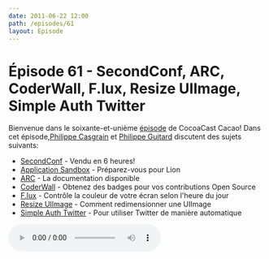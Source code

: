 ```yaml
---
date: 2011-06-22 12:00
path: /episodes/61
layout: Episode
---
```

# Épisode 61 - SecondConf, ARC, CoderWall, F.lux, Resize UIImage, Simple Auth Twitter
<p>Bienvenue dans le soixante-et-unième <a href="https://archive.org/download/cacaocast/cacaocast_61.mp3" title="CocoaCast Cacao Episode 61">épisode</a> de CocoaCast Cacao! Dans cet épisode,<a href="http://www.twitter.com/philippec" title="Philippe Casgrain sur Twitter">Philippe Casgrain</a> et <a href="http://www.twitter.com/philippeguitard" title="Philippe Guitard sur Twitter">Philippe Guitard</a> discutent des sujets suivants:</p>
<ul><li><a href="http://www.secondconf.com/" title="SecondConf">SecondConf</a> - Vendu en 6 heures!</li>
<li><a href="https://devforums.apple.com/community/mac/lion/appsandbox" title="Application Sandbox">Application Sandbox</a> - Préparez-vous pour Lion</li>
<li><a href="http://clang.llvm.org/docs/AutomaticReferenceCounting.html" title="ARC">ARC</a> - La documentation disponible</li>
<li><a href="http://coderwall.com/philippec" title="CoderWall">CoderWall</a> - Obtenez des badges pour vos contributions Open Source</li>
<li><a href="http://stereopsis.com/flux/" title="F.lux">F.lux</a> - Contrôle la couleur de votre écran selon l'heure du jour</li>
<li><a href="http://vocaro.com/trevor/blog/2009/10/12/resize-a-uiimage-the-right-way/" title="Resize UIImage">Resize UIImage</a> - Comment redimensionner une UIImage</li>
<li><a href="http://simpleauthtwitter.heroku.com/" title="Simple Auth Twitter">Simple Auth Twitter</a> - Pour utiliser Twitter de manière automatique</li>
</ul>
<p><audio controls><source src="https://archive.org/download/cacaocast/cacaocast_61.mp3" type="audio/mpeg"><source src="https://archive.org/download/cacaocast/cacaocast_61.mp3" type="audio/mp4">Votre navigateur ne supporte pas l'élément audio / Your browser does not support the audio element.</audio></p>

